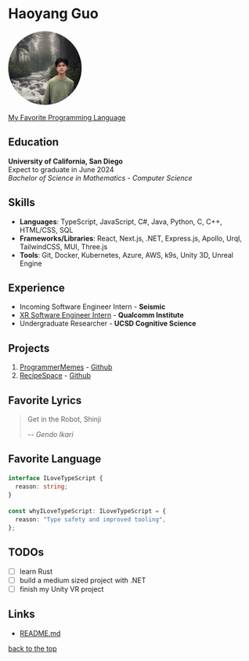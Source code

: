 # Haoyang Guo
<!-- ![profile](pictures/profile.jpg) -->
<img src="./pictures/profile.jpg" alt="profile pic" width="150" style="border-radius: 50%;"/>

[My Favorite Programming Language](#favorite-language)

## Education
**University of California, San Diego**<br />
Expect to graduate in June 2024<br />
*Bachelor of Science in Mathematics - Computer Science*

## Skills
- **Languages**: TypeScript, JavaScript, C#, Java, Python, C, C++, HTML/CSS, SQL
- **Frameworks/Libraries**:  React, Next.js, .NET, Express.js, Apollo, Urql, TailwindCSS, MUI, Three.js
- **Tools**: Git, Docker, Kubernetes, Azure, AWS, k9s, Unity 3D, Unreal Engine
  
## Experience
- Incoming Software Engineer Intern - **Seismic**
- [XR Software Engineer Intern](https://cyberarch.pages.nrp-nautilus.io/cyberarchweb/) - **Qualcomm Institute**
- Undergraduate Researcher - **UCSD Cognitive Science**
  
## Projects
1. [ProgrammerMemes](https://programmermemes.dhguo.dev/) - [Github](https://github.com/HaoyangGuo/recipe-space)
2. [RecipeSpace](https://recipe-space.dhguo.dev/) - [Github](https://github.com/HaoyangGuo/rslash-programmermemes)
   
## Favorite Lyrics
> Get in the Robot, Shinji
> 
> -- <cite>Gendo Ikari</cite>

## Favorite Language
```typescript
interface ILoveTypeScript {
  reason: string;
}

const whyILoveTypeScript: ILoveTypeScript = {
  reason: "Type safety and improved tooling",
};
```

## TODOs
- [ ] learn Rust
- [ ] build a medium sized project with .NET
- [ ] finish my Unity VR project

## Links
- [README.md](./README.md)

[back to the top](#haoyang-guo)


